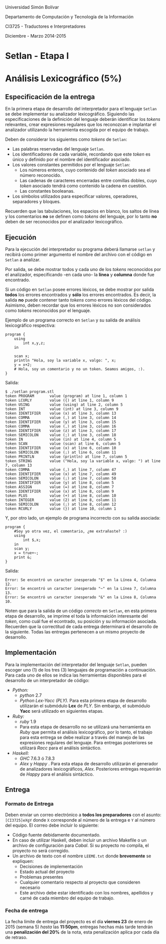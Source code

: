 Universidad Simón Bolívar

Departamento de Computación y Tecnología de la Información

CI3725 - Traductores e Interpretadores

Diciembre - Marzo 2014-2015

# Setlan - Etapa I 
# Análisis Lexicográfico (5%)

## Especificación de la entrega

En la primera etapa de desarrollo del interpretador para el
lenguaje `Setlan` se debe implementar su analizador 
lexicográfico. Siguiendo las especificaciones de la definición
del lenguaje deberán identificar los _tokens_ relevantes, crear
expresiones regulares que los reconozcan e implantar el analizador
utilizando la herramienta escogida por el equipo de trabajo.

Deben de considerar los siguientes como _tokens_ de `Setlan`:

+ Las palabras reservadas del lenguaje `Setlan`.
+ Los identificadores de cada variable, recordando que este
_token_ es único y definido por el nombre del identificador asociado.
+ Los valores constantes permitidos por el lenguaje `Setlan`:
	- Los números enteros, cuyo contenido del _token_ asociado sea el
	número reconocido.
	- Las cadenas de caracteres encerradas entre comillas dobles, cuyo
	_token_ asociado tendrá como contenido la cadena en cuestión.
	- Las constantes booleanas.
+ Los símbolos utilizados para especificar valores, operadores, separadores y bloques.

Recuerden que las tabulaciones, los espacios en blanco, los saltos
de línea y los comentarios **no** se definen como _tokens_ del lenguaje, 
por lo tanto **no** deben de ser reconocidos por el analizador 
lexicográfico.

## Ejecución

Para la ejecución del interpretador su programa deberá llamarse
`setlan` y recibirá como primer argumento el nombre del archivo
con el código en `Setlan` a analizar.

Por salida, se debe mostrar todos y cada uno de los _tokens_
reconocidos por el analizador, especificando -en cada uno- 
la **línea** y **columna** donde fue encontrado.

Si un código en `Setlan` posee errores léxicos, se debe mostrar
por salida **todos** los errores encontrados y **sólo** los
errores encontrados. Es decir, la salida **no** puede contener
tanto _tokens_ como errores léxicos del código. Asimismo, deben
recordar que los errores léxicos no son considerados como _tokens_
reconocidos por el lenguaje.

Ejemplo de un programa correcto en `Setlan` y su salida de análisis
lexicográfico respectiva:

~~~
program {
	using
		int x,y,z;
	in
	
	scan x;
	println "Hola, soy la variable x, valgo: ", x;
	y = x+2;
	# Hola, soy un comentario y no un token. Seamos amigos, :).
}
~~~

Salida:

~~~
$ ./setlan program.stl
token PROGRAM       value (program) at line 1, column 1
token LCURLY        value ({) at line 1, column 9
token USING         value (using) at line 2, column 5
token INT           value (int) at line 3, column 9
token IDENTIFIER    value (x) at line 3, column 13
token COMMA         value (,) at line 3, column 14
token IDENTIFIER    value (y) at line 3, column 15
token COMMA         value (,) at line 3, column 16
token IDENTIFIER    value (z) at line 3, column 17
token SEMICOLON     value (;) at line 3, column 18
token IN            value (in) at line 4, column 5
token SCAN          value (scan) at line 6, column 5
token IDENTIFIER    value (x) at line 6, column 10
token SEMICOLON     value (;) at line 6, column 11
token PRINTLN       value (println) at line 7, column 5
token STRING        value ("Hola, soy la variable x, valgo: ") at line 7, column 13
token COMMA         value (,) at line 7, column 47
token IDENTIFIER    value (x) at line 7, column 49
token SEMICOLON     value (;) at line 7, column 50
token IDENTIFIER    value (y) at line 8, column 5
token ASSIGN        value (=) at line 8, column 7
token IDENTIFIER    value (x) at line 8, column 9
token PLUS          value (+) at line 8, column 10
token INTEGER       value (2) at line 8, column 11
token SEMICOLON     value (;) at line 8, column 12
token RCURLY        value (}) at line 10, column 1
~~~

Y, por otro lado, un ejemplo de programa incorrecto con su salida
asociada:

~~~
program {
	#Soy yo otra vez, el comentario, ¿me extrañaste? :)
	using
		int $,x;
	in
	scan y;
	x = true+~;
	print &;
}
~~~

Salida:

~~~
Error: Se encontró un caracter inesperado "$" en la Línea 4, Columna 12.
Error: Se encontró un caracter inesperado "~" en la Línea 7, Columna 13.
Error: Se encontró un caracter inesperado "&" en la Línea 8, Columna 10.
~~~

Noten que para la salida de un código _correcto_ en `Setlan`, en esta primera etapa de desarrollo, se imprime el toda la informaición interesante del _token_, como cuál fue el econtrado, su posición y su información asociada. Recuerden que la correctitud de cada entrega determinará el desarrollo de la siguiente. Todas las entregas pertenecen a un mismo proyecto de desarrollo.

## Implementación

Para la implementación del interpretador del lenguaje `Setlan`, pueden escoger uno (1) de los tres (3) lenguajes de programación a continuación. Para cada uno de ellos se indica las herramientas disponibles para el desarrollo de un interpretador de código:

+ _Python:_
	- _python_ 2.7
	- _Python Lex-Yacc (PLY)._ Para esta primera etapa de
desarrollo utilizarán el submódulo **Lex** de _PLY_. Sin embargo,
el submódulo **Yacc** será utilizado en siguientes etapas.
+ _Ruby:_
	- _ruby_ 1.9
	- Para esta etapa de desarrollo no se utilizará una herramienta en
	_Ruby_ que permita el análisis lexicográfico, por lo tanto, 
	el trabajo para esta entrega se debe realizar a través del
	manejo de las expresiones regulares del lenguaje. Para entregas 
	posteriores se utilizará _Racc_ para el análisis sintáctico.
+ _Haskell:_
	- _GHC_ 7.6.3 ó 7.8.3
	- _Alex_ y _Happy_ . Para esta etapa de desarrollo utilizarán
	el generador de analizadores lexicográficos, _Alex_. Posteriores
	entregas requerirán de _Happy_ para el análisis sintáctico.

## Entrega

### Formato de Entrega

Deben enviar un correo electrónico a **todos los preparadores**
con el asunto: `[CI3725]eXgY` donde `X` corresponde
al número de la entrega e `Y` al número del equipo. El correo debe
incluir lo siguiente:

+ Código fuente debidamente documentado.
+ En caso de utilizar Haskell, deben incluir un archivo Makefile o un archivo de configuración para _Cabal_. Si su proyecto no compila, el proyecto no será corregido.
+ Un archivo de texto con el nombre `LEEME.txt` donde **brevemente** se expliquen: 
	- Decisiones de implementación
	- Estado actual del proyecto
	- Problemas presentes
	- Cualquier comentario respecto al proyecto que consideren necesario
	- Este archivo debe estar identificado con los nombres, apellidos
y carné de cada miembro del equipo de trabajo.

### Fecha de entrega

La fecha límite de entrega del proyecto es el día **viernes 23** de enero de 2015 (semana 5) *hasta* las **11:50pm**, entregas hechas más tarde tendrán una **penalización del 20%** de la nota, esta penalización aplica por cada día de retraso.